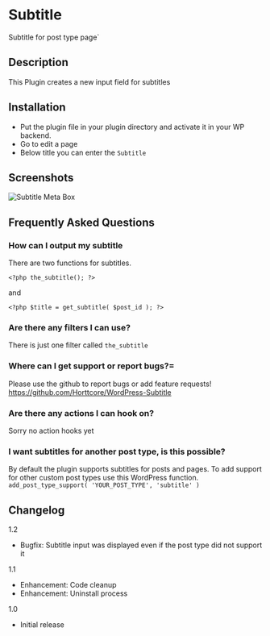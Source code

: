 # Subtitle

Subtitle for post type page`

## Description

This Plugin creates a new input field for subtitles

## Installation

* Put the plugin file in your plugin directory and activate it in your WP backend.
* Go to edit a page
* Below title you can enter the `Subtitle`

## Screenshots

![Subtitle Meta Box](https://raw.github.com/Horttcore/WordPress-Subtitle/master/screenshot-1.jpg)


## Frequently Asked Questions

### How can I output my subtitle

There are two functions for subtitles.

`<?php the_subtitle(); ?>`

and

`<?php $title = get_subtitle( $post_id ); ?>`

### Are there any filters I can use?

There is just one filter called `the_subtitle`

### Where can I get support or report bugs?=

Please use the github to report bugs or add feature requests!
https://github.com/Horttcore/WordPress-Subtitle

### Are there any actions I can hook on?

Sorry no action hooks yet

### I want subtitles for another post type, is this possible?

By default the plugin supports subtitles for posts and pages.
To add support for other custom post types use this WordPress function.
`add_post_type_support( 'YOUR_POST_TYPE', 'subtitle' )`

## Changelog

1.2
* Bugfix: Subtitle input was displayed even if the post type did not support it

1.1
* Enhancement: Code cleanup
* Enhancement: Uninstall process

1.0
* Initial release
